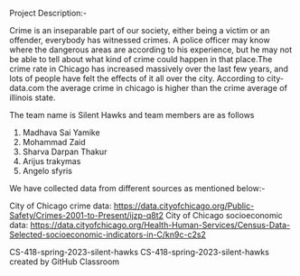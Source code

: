 Project Description:- 

Crime is an inseparable part of our society, either being a victim or an offender, everybody has witnessed crimes. A police officer may know where the dangerous areas are according to his experience, but he may not be able to tell about what kind of crime could happen in that place.The crime rate in Chicago has increased massively over the last few years, and lots of people have felt the effects of it all over the city. According to city-data.com the average crime in chicago is higher than the crime average of illinois state.

The team name is Silent Hawks and team members are as follows

1. Madhava Sai Yamike
2. Mohammad Zaid
3. Sharva Darpan Thakur
4. Arijus trakymas
5. Angelo sfyris

We have collected data from different sources as mentioned below:- 

City of Chicago crime data:
 https://data.cityofchicago.org/Public-Safety/Crimes-2001-to-Present/ijzp-q8t2
City of Chicago socioeconomic data:
 https://data.cityofchicago.org/Health-Human-Services/Census-Data-Selected-socioeconomic-indicators-in-C/kn9c-c2s2
 
CS-418-spring-2023-silent-hawks
CS-418-spring-2023-silent-hawks created by GitHub Classroom
